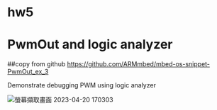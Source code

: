 # hw5
# PwmOut and logic analyzer

##copy from github https://github.com/ARMmbed/mbed-os-snippet-PwmOut_ex_3

Demonstrate debugging PWM using logic analyzer

![螢幕擷取畫面 2023-04-20 170303](https://user-images.githubusercontent.com/59012686/233316420-f11cf2f3-cefe-437f-888e-73111a0e86fd.png)
